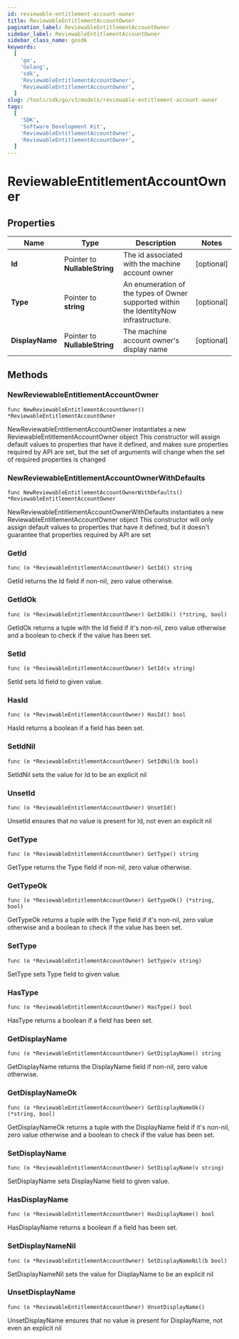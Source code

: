 ```yaml
---
id: reviewable-entitlement-account-owner
title: ReviewableEntitlementAccountOwner
pagination_label: ReviewableEntitlementAccountOwner
sidebar_label: ReviewableEntitlementAccountOwner
sidebar_class_name: gosdk
keywords:
  [
    'go',
    'Golang',
    'sdk',
    'ReviewableEntitlementAccountOwner',
    'ReviewableEntitlementAccountOwner',
  ]
slug: /tools/sdk/go/v3/models/reviewable-entitlement-account-owner
tags:
  [
    'SDK',
    'Software Development Kit',
    'ReviewableEntitlementAccountOwner',
    'ReviewableEntitlementAccountOwner',
  ]
---
```


# ReviewableEntitlementAccountOwner

## Properties

| Name | Type | Description | Notes |
| --- | --- | --- | --- |
| **Id** | Pointer to **NullableString** | The id associated with the machine account owner | [optional] |
| **Type** | Pointer to **string** | An enumeration of the types of Owner supported within the IdentityNow infrastructure. | [optional] |
| **DisplayName** | Pointer to **NullableString** | The machine account owner's display name | [optional] |

## Methods

### NewReviewableEntitlementAccountOwner

`func NewReviewableEntitlementAccountOwner() *ReviewableEntitlementAccountOwner`

NewReviewableEntitlementAccountOwner instantiates a new ReviewableEntitlementAccountOwner object This constructor will assign default values to properties that have it defined, and makes sure properties required by API are set, but the set of arguments will change when the set of required properties is changed

### NewReviewableEntitlementAccountOwnerWithDefaults

`func NewReviewableEntitlementAccountOwnerWithDefaults() *ReviewableEntitlementAccountOwner`

NewReviewableEntitlementAccountOwnerWithDefaults instantiates a new ReviewableEntitlementAccountOwner object This constructor will only assign default values to properties that have it defined, but it doesn't guarantee that properties required by API are set

### GetId

`func (o *ReviewableEntitlementAccountOwner) GetId() string`

GetId returns the Id field if non-nil, zero value otherwise.

### GetIdOk

`func (o *ReviewableEntitlementAccountOwner) GetIdOk() (*string, bool)`

GetIdOk returns a tuple with the Id field if it's non-nil, zero value otherwise and a boolean to check if the value has been set.

### SetId

`func (o *ReviewableEntitlementAccountOwner) SetId(v string)`

SetId sets Id field to given value.

### HasId

`func (o *ReviewableEntitlementAccountOwner) HasId() bool`

HasId returns a boolean if a field has been set.

### SetIdNil

`func (o *ReviewableEntitlementAccountOwner) SetIdNil(b bool)`

SetIdNil sets the value for Id to be an explicit nil

### UnsetId

`func (o *ReviewableEntitlementAccountOwner) UnsetId()`

UnsetId ensures that no value is present for Id, not even an explicit nil

### GetType

`func (o *ReviewableEntitlementAccountOwner) GetType() string`

GetType returns the Type field if non-nil, zero value otherwise.

### GetTypeOk

`func (o *ReviewableEntitlementAccountOwner) GetTypeOk() (*string, bool)`

GetTypeOk returns a tuple with the Type field if it's non-nil, zero value otherwise and a boolean to check if the value has been set.

### SetType

`func (o *ReviewableEntitlementAccountOwner) SetType(v string)`

SetType sets Type field to given value.

### HasType

`func (o *ReviewableEntitlementAccountOwner) HasType() bool`

HasType returns a boolean if a field has been set.

### GetDisplayName

`func (o *ReviewableEntitlementAccountOwner) GetDisplayName() string`

GetDisplayName returns the DisplayName field if non-nil, zero value otherwise.

### GetDisplayNameOk

`func (o *ReviewableEntitlementAccountOwner) GetDisplayNameOk() (*string, bool)`

GetDisplayNameOk returns a tuple with the DisplayName field if it's non-nil, zero value otherwise and a boolean to check if the value has been set.

### SetDisplayName

`func (o *ReviewableEntitlementAccountOwner) SetDisplayName(v string)`

SetDisplayName sets DisplayName field to given value.

### HasDisplayName

`func (o *ReviewableEntitlementAccountOwner) HasDisplayName() bool`

HasDisplayName returns a boolean if a field has been set.

### SetDisplayNameNil

`func (o *ReviewableEntitlementAccountOwner) SetDisplayNameNil(b bool)`

SetDisplayNameNil sets the value for DisplayName to be an explicit nil

### UnsetDisplayName

`func (o *ReviewableEntitlementAccountOwner) UnsetDisplayName()`

UnsetDisplayName ensures that no value is present for DisplayName, not even an explicit nil
